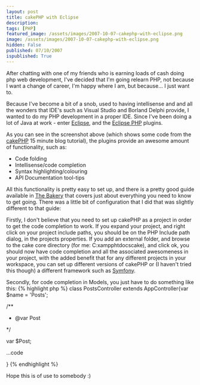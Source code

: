 ```yaml
---
layout: post
title: cakePHP with Eclipse
description: 
tags: [PHP]
featured_image: /assets/images/2007-10-07-cakephp-with-eclipse.png
image: /assets/images/2007-10-07-cakephp-with-eclipse.png
hidden: False
published: 07/10/2007
ispublished: True
---
```


After chatting with one of my friends who is earning loads of cash doing php web development, I've decided that I'm going  relearn PHP, not because I want a change of career, I'm happy where I am, but because... I just want to.

Because I've become a bit of a snob, used to having intellisense and and all the wonders that IDE's such as Visual Studio and Borland Delphi provide, I wanted to do my PHP development in a proper IDE. Since I've been doing a lot of Java at work - enter <a href="http://www.eclipse.org" title="The Eclipse IDE" target="_blank">Eclipse</a>, and the <a href="http://www.eclipse.org/pdt/" title="Eclipse PDT plugins" target="_blank">Eclipse PHP</a> plugins.

As you can see in the screenshot above (which shows some code from the <a href="http://www.cakephp.org" title="A Nice Piece of Cake!">cakePHP</a> 15 minute blog tutorial), the plugins provide an awesome amount of functionality, such as:
<ul>
	<li>Code folding</li>
	<li>Intellisense/code completion</li>
	<li>Syntax highlighting/colouring</li>
	<li>API Documentation tool-tips</li>
</ul>
All this functionality is pretty easy to set up, and there is a pretty good guide available in <a href="http://bakery.cakephp.org/articles/view/setting-up-eclipse-to-work-with-cake" target="_blank">The Bakery</a> that covers just about everything you need to know to get going. There was a little bit of configuration that I did that was slightly different to that guide:

Firstly, I don't believe that you need to set up cakePHP as a project in order to get the code completion to work. If you expand your project, and right click on your project include paths, you should be on the PHP Include path dialog, in the projects properties. If you add an external folder, and browse to the cake core directory (for me: C:xampphtdocscake), and click ok, you should now have code completion and all the associated awesomeness in your project, with the added benefit that for any different projects in your workspace, you can set up different versions of cakePHP or (I haven't tried this though) a different framework such as <a href="http://www.symfony-project.com">Symfony</a>.

Secondly, for code completion in Models, you just have to do something like this:
{% highlight php %}
class PostsController extends AppController{var $name = 'Posts';

/**

* @var Post

*/

var $Post;

...code

}
{% endhighlight %}

Hope this is of use to somebody :)
